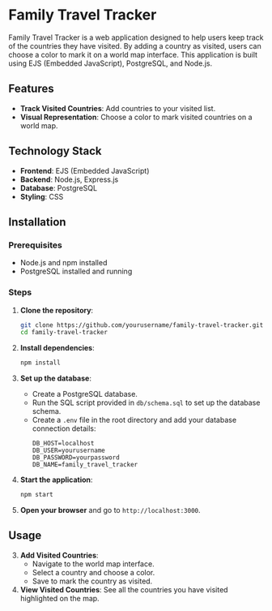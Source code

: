 # Family Travel Tracker

Family Travel Tracker is a web application designed to help users keep track of the countries they have visited. By adding a country as visited, users can choose a color to mark it on a world map interface. This application is built using EJS (Embedded JavaScript), PostgreSQL, and Node.js.

## Features

- **Track Visited Countries**: Add countries to your visited list.
- **Visual Representation**: Choose a color to mark visited countries on a world map.

## Technology Stack

- **Frontend**: EJS (Embedded JavaScript)
- **Backend**: Node.js, Express.js
- **Database**: PostgreSQL
- **Styling**: CSS

## Installation

### Prerequisites

- Node.js and npm installed
- PostgreSQL installed and running

### Steps

1. **Clone the repository**:
    ```bash
    git clone https://github.com/yourusername/family-travel-tracker.git
    cd family-travel-tracker
    ```

2. **Install dependencies**:
    ```bash
    npm install
    ```

3. **Set up the database**:
    - Create a PostgreSQL database.
    - Run the SQL script provided in `db/schema.sql` to set up the database schema.
    - Create a `.env` file in the root directory and add your database connection details:
      ```env
      DB_HOST=localhost
      DB_USER=yourusername
      DB_PASSWORD=yourpassword
      DB_NAME=family_travel_tracker
      ```

4. **Start the application**:
    ```bash
    npm start
    ```

5. **Open your browser** and go to `http://localhost:3000`.

## Usage

3. **Add Visited Countries**:
    - Navigate to the world map interface.
    - Select a country and choose a color.
    - Save to mark the country as visited.
4. **View Visited Countries**: See all the countries you have visited highlighted on the map.
